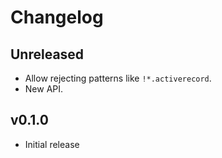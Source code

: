 # Changelog

## Unreleased

- Allow rejecting patterns like `!*.activerecord`.
- New API.

## v0.1.0

- Initial release

